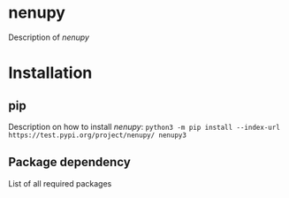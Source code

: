 # nenupy
Description of *nenupy*

# Installation
## pip
Description on how to install *nenupy*:
`python3 -m pip install --index-url https://test.pypi.org/project/nenupy/ nenupy3`

## Package dependency
List of all required packages